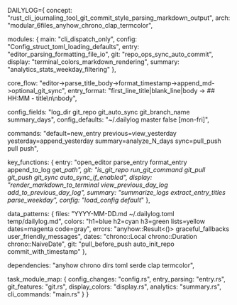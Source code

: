 DAILYLOG={
  concept: "rust_cli_journaling_tool_git_commit_style_parsing_markdown_output",
  arch: "modular_6files_anyhow_chrono_clap_termcolor",
  
  modules: {
    main: "cli_dispatch_only",
    config: "Config_struct_toml_loading_defaults", 
    entry: "editor_parsing_formatting_file_io",
    git: "repo_ops_sync_auto_commit",
    display: "terminal_colors_markdown_rendering",
    summary: "analytics_stats_weekday_filtering"
  },
  
  core_flow: "editor->parse_title_body->format_timestamp->append_md->optional_git_sync",
  entry_format: "first_line_title|blank_line|body -> ## HH:MM - title\\n\\nbody",
  
  config_fields: "log_dir git_repo git_auto_sync git_branch_name summary_days",
  config_defaults: "~/.dailylog master false [mon-fri]",
  
  commands: "default=new_entry previous=view_yesterday yesterday=append_yesterday summary=analyze_N_days sync=pull_push pull push",
  
  key_functions: {
    entry: "open_editor parse_entry format_entry append_to_log get_*_path",
    git: "is_git_repo run_git_command git_pull git_push git_sync auto_sync_if_enabled",
    display: "render_markdown_to_terminal view_previous_day_log add_to_previous_day_log", 
    summary: "summarize_logs extract_entry_titles parse_weekday",
    config: "load_config default_*"
  },
  
  data_patterns: {
    files: "YYYY-MM-DD.md ~/.dailylog.toml temp/dailylog.md",
    colors: "h1=blue h2=cyan h3=green lists=yellow dates=magenta code=gray",
    errors: "anyhow::Result<()> graceful_fallbacks user_friendly_messages",
    dates: "chrono::Local chrono::Duration chrono::NaiveDate",
    git: "pull_before_push auto_init_repo commit_with_timestamp"
  },
  
  dependencies: "anyhow chrono dirs toml serde clap termcolor",
  
  task_module_map: {
    config_changes: "config.rs",
    entry_parsing: "entry.rs", 
    git_features: "git.rs",
    display_colors: "display.rs",
    analytics: "summary.rs",
    cli_commands: "main.rs"
  }
}